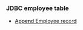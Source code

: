 ### JDBC employee table

- [Append Employee record](https://github.com/Nishmitha-shetty17/Java_Programs_with_output/blob/main/9_JDBC_Program/9c_InsertEmpMySQL/9c_insertt.png)
